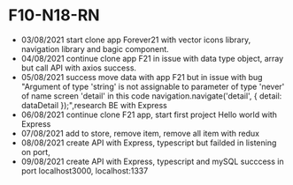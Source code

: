 # F10-N18-RN

- 03/08/2021 start clone app Forever21 with vector icons library, navigation library and bagic component.
- 04/08/2021 continue clone app F21 in issue with data type object, array but call API with axios success.
- 05/08/2021 success move data with app F21 but in issue with bug "Argument of type 'string' is not assignable to parameter of type 'never' of name screen 'detail' in this code navigation.navigate('detail', { detail: dataDetail });",research BE with Express
- 06/08/2021 continue clone F21 app, start first project Hello world with Express
- 07/08/2021 add to store, remove item, remove all item with redux
- 08/08/2021 create API with Express, typescript but failded in listening on port,
- 09/08/2021 create API with Express, typescript and mySQL succcess in port localhost3000, localhost:1337
